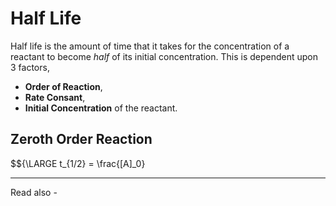 # Half Life

Half life is the amount of time that it takes for the concentration of a reactant to become *half* of its initial concentration. This is dependent upon 3 factors,

-  **Order of Reaction**,
-  **Rate Consant**,
-  **Initial Concentration** of the reactant.


## Zeroth Order Reaction

$${\LARGE t_{1/2} = \frac{[A]_0}

---
Read also - 
